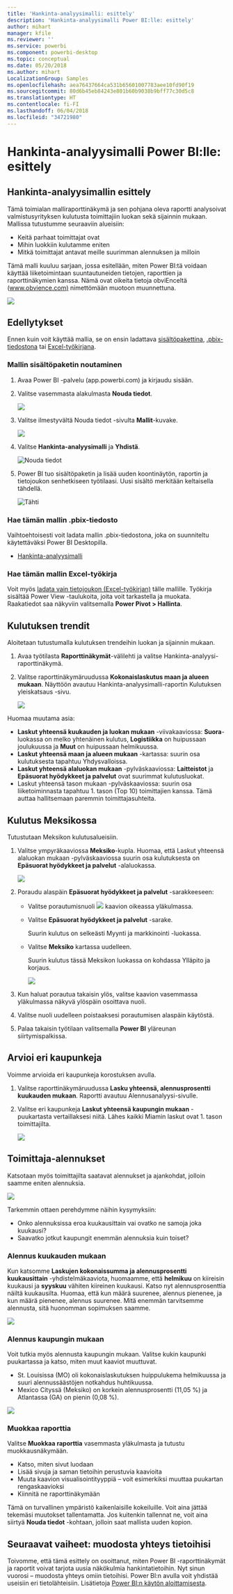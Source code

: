 ```yaml
---
title: 'Hankinta-analyysimalli: esittely'
description: 'Hankinta-analyysimalli Power BI:lle: esittely'
author: mihart
manager: kfile
ms.reviewer: ''
ms.service: powerbi
ms.component: powerbi-desktop
ms.topic: conceptual
ms.date: 05/20/2018
ms.author: mihart
LocalizationGroup: Samples
ms.openlocfilehash: aea76437664ca531b65601007783aee10fd90f19
ms.sourcegitcommit: 80d6b45eb84243e801b60b9038b9bff77c30d5c8
ms.translationtype: HT
ms.contentlocale: fi-FI
ms.lasthandoff: 06/04/2018
ms.locfileid: "34721980"
---
```

# <a name="procurement-analysis-sample-for-power-bi-take-a-tour"></a>Hankinta-analyysimalli Power BI:lle: esittely

## <a name="overview-of-the-procurement-analysis-sample"></a>Hankinta-analyysimallin esittely
Tämä toimialan malliraporttinäkymä ja sen pohjana oleva raportti analysoivat valmistusyrityksen kulutusta toimittajiin luokan sekä sijainnin mukaan. Mallissa tutustumme seuraaviin alueisiin:

* Keitä parhaat toimittajat ovat
* Mihin luokkiin kulutamme eniten
* Mitkä toimittajat antavat meille suurimman alennuksen ja milloin

Tämä malli kuuluu sarjaan, jossa esitellään, miten Power BI:tä voidaan käyttää liiketoimintaan suuntautuneiden tietojen, raporttien ja raporttinäkymien kanssa. Nämä ovat oikeita tietoja obviEnceltä ([www.obvience.com)](http://www.obvience.com/) nimettömään muotoon muunnettuna.

![](media/sample-procurement/procurement1.png)

## <a name="prerequisites"></a>Edellytykset

 Ennen kuin voit käyttää mallia, se on ensin ladattava [sisältöpakettina](https://docs.microsoft.com/power-bi/sample-procurement#get-the-content-pack-for-this-sample), [.pbix-tiedostona](http://download.microsoft.com/download/D/5/3/D5390069-F723-413B-8D27-5888500516EB/Procurement-Analysis-Sample-PBIX.pbix) tai [Excel-työkirjana](http://go.microsoft.com/fwlink/?LinkId=529784).

### <a name="get-the-content-pack-for-this-sample"></a>Mallin sisältöpaketin noutaminen

1. Avaa Power BI -palvelu (app.powerbi.com) ja kirjaudu sisään.
2. Valitse vasemmasta alakulmasta **Nouda tiedot**.
   
    ![](media/sample-datasets/power-bi-get-data.png)
3. Valitse ilmestyvältä Nouda tiedot -sivulta **Mallit**-kuvake.
   
   ![](media/sample-datasets/power-bi-samples-icon.png)
4. Valitse **Hankinta-analyysimalli** ja **Yhdistä**.  
  
   ![Nouda tiedot](media/sample-procurement/procurement1a.png)
   
5. Power BI tuo sisältöpaketin ja lisää uuden koontinäytön, raportin ja tietojoukon senhetkiseen työtilaasi. Uusi sisältö merkitään keltaisella tähdellä. 
   
   ![Tähti](media/sample-procurement/procurement1b.png)
  
### <a name="get-the-pbix-file-for-this-sample"></a>Hae tämän mallin .pbix-tiedosto

Vaihtoehtoisesti voit ladata mallin .pbix-tiedostona, joka on suunniteltu käytettäväksi Power BI Desktopilla. 

 * [Hankinta-analyysimalli](http://download.microsoft.com/download/D/5/3/D5390069-F723-413B-8D27-5888500516EB/Procurement%20Analysis%20Sample%20PBIX.pbix)

### <a name="get-the-excel-workbook-for-this-sample"></a>Hae tämän mallin Excel-työkirja
Voit myös [ladata vain tietojoukon (Excel-työkirjan)](http://go.microsoft.com/fwlink/?LinkId=529784) tälle mallille. Työkirja sisältää Power View -taulukoita, joita voit tarkastella ja muokata. Raakatiedot saa näkyviin valitsemalla **Power Pivot > Hallinta**.


## <a name="spending-trends"></a>Kulutuksen trendit
Aloitetaan tutustumalla kulutuksen trendeihin luokan ja sijainnin mukaan.  

1. Avaa työtilasta **Raporttinäkymät**-välilehti ja valitse Hankinta-analyysi-raporttinäkymä.
2. Valitse raporttinäkymäruudussa **Kokonaislaskutus maan ja alueen mukaan**. Näyttöön avautuu Hankinta-analyysimalli-raportin Kulutuksen yleiskatsaus -sivu.

    ![](media/sample-procurement/procurement2.png)

Huomaa muutama asia:

* **Laskut yhteensä kuukauden ja luokan mukaan**  -viivakaaviossa: **Suora**-luokassa on melko yhtenäinen kulutus, **Logistiikka** on huipussaan joulukuussa ja  **Muut** on huipussaan helmikuussa.
* **Laskut yhteensä maan ja alueen mukaan** -kartassa: suurin osa kulutuksesta tapahtuu Yhdysvalloissa.
* **Laskut yhteensä alaluokan mukaan** -pylväskaaviossa: **Laitteistot** ja **Epäsuorat hyödykkeet ja palvelut** ovat suurimmat kulutusluokat.
* Laskut yhteensä tason mukaan -pylväskaaviossa: suurin osa liiketoiminnasta tapahtuu 1. tason (Top 10) toimittajien kanssa. Tämä auttaa hallitsemaan paremmin toimittajasuhteita.

## <a name="spending-in-mexico"></a>Kulutus Meksikossa
Tutustutaan Meksikon kulutusalueisiin.

1. Valitse ympyräkaaviossa **Meksiko**-kupla. Huomaa, että Laskut yhteensä alaluokan mukaan -pylväskaaviossa suurin osa kulutuksesta on **Epäsuorat hyödykkeet ja palvelut** -alaluokassa.

   ![](media/sample-procurement/pbi_procsample_spendmexico.png)
2. Poraudu alaspäin **Epäsuorat hyödykkeet ja palvelut** -sarakkeeseen:

   * Valitse porautumisnuoli ![](media/sample-procurement/pbi_drilldown_icon.png) kaavion oikeassa yläkulmassa.
   * Valitse **Epäsuorat hyödykkeet ja palvelut** -sarake.

      Suurin kulutus on selkeästi Myynti ja markkinointi -luokassa.
   * Valitse **Meksiko** kartassa uudelleen.

      Suurin kulutus tässä Meksikon luokassa on kohdassa Ylläpito ja korjaus.

      ![](media/sample-procurement/pbi_procsample_drill_mexico.png)
3. Kun haluat porautua takaisin ylös, valitse kaavion vasemmassa yläkulmassa näkyvä ylöspäin osoittava nuoli.
4. Valitse nuoli uudelleen poistaaksesi porautumisen alaspäin käytöstä.  
5. Palaa takaisin työtilaan valitsemalla **Power BI** yläreunan siirtymispalkissa.

## <a name="evaluate-different-cities"></a>Arvioi eri kaupunkeja
Voimme arvioida eri kaupunkeja korostuksen avulla.

1. Valitse raporttinäkymäruudussa **Lasku yhteensä, alennusprosentti kuukauden mukaan**. Raportti avautuu Alennusanalyysi-sivulle.
2. Valitse eri kaupunkeja **Laskut yhteensä kaupungin mukaan** -puukartasta vertaillaksesi niitä. Lähes kaikki Miamin laskut ovat 1. tason toimittajilta.

   ![](media/sample-procurement/pbi_procsample_miamitreemap2.png)

## <a name="vendor-discounts"></a>Toimittaja-alennukset
Katsotaan myös toimittajilta saatavat alennukset ja ajankohdat, jolloin saamme eniten alennuksia.

![](media/sample-procurement/procurement4.png)

Tarkemmin ottaen perehdymme näihin kysymyksiin:

* Onko alennuksissa eroa kuukausittain vai ovatko ne samoja joka kuukausi?
* Saavatko jotkut kaupungit enemmän alennuksia kuin toiset?

### <a name="discount-by-month"></a>Alennus kuukauden mukaan
Kun katsomme **Laskujen kokonaissumma ja alennusprosentti kuukausittain** -yhdistelmäkaaviota, huomaamme, että **helmikuu** on kiireisin kuukausi ja **syyskuu** vähiten kiireinen kuukausi. Katso nyt alennusprosenttia näiltä kuukausilta.
Huomaa, että kun määrä suurenee, alennus pienenee, ja kun määrä pienenee, alennus suurenee. Mitä enemmän tarvitsemme alennusta, sitä huonomman sopimuksen saamme.

![](media/sample-procurement/procurement5.png)

### <a name="discount-by-city"></a>Alennus kaupungin mukaan
Voit tutkia myös alennusta kaupungin mukaan. Valitse kukin kaupunki puukartassa ja katso, miten muut kaaviot muuttuvat.

* St. Louisissa (MO) oli kokonaislaskutuksen huippulukema helmikuussa ja suuri alennussäästöjen notkahdus huhtikuussa.
* Mexico Cityssä (Meksiko) on korkein alennusprosentti (11,05 %) ja Atlantassa (GA) on pienin (0,08 %).

![](media/sample-procurement/procurement6.png)

### <a name="edit-the-report"></a>Muokkaa raporttia
Valitse **Muokkaa raporttia** vasemmasta yläkulmasta ja tutustu muokkausnäkymään.

* Katso, miten sivut luodaan
* Lisää sivuja ja saman tietoihin perustuvia kaavioita
* Muuta kaavion visualisointityyppiä – voit esimerkiksi muuttaa puukartan rengaskaavioksi
* Kiinnitä ne raporttinäkymään

Tämä on turvallinen ympäristö kaikenlaisille kokeiluille. Voit aina jättää tekemäsi muutokset tallentamatta. Jos kuitenkin tallennat ne, voit aina siirtyä **Nouda tiedot** -kohtaan, jolloin saat mallista uuden kopion.

## <a name="next-steps-connect-to-your-data"></a>Seuraavat vaiheet: muodosta yhteys tietoihisi
Toivomme, että tämä esittely on osoittanut, miten Power BI -raporttinäkymät ja raportit voivat tarjota uusia näkökulmia hankintatietoihin. Nyt sinun vuorosi – muodosta yhteys omiin tietoihisi. Power BI:n avulla voit yhdistää useisiin eri tietolähteisiin. Lisätietoja [Power BI:n käytön aloittamisesta](service-get-started.md).
